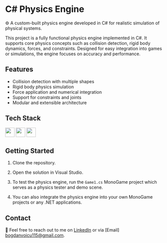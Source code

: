 # C# Physics Engine  
⚙️ A custom-built physics engine developed in C# for realistic simulation of physical systems.

This project is a fully functional physics engine implemented in C#. It supports core physics concepts such as collision detection, rigid body dynamics, forces, and constraints. Designed for easy integration into games or simulations, the engine focuses on accuracy and performance.

## Features  
- Collision detection with multiple shapes  
- Rigid body physics simulation  
- Force application and numerical integration  
- Support for constraints and joints  
- Modular and extensible architecture  

## Tech Stack  
<img src="https://img.shields.io/badge/C%23-239120?style=for-the-badge&logo=c-sharp&logoColor=white" height="30"/>   
<img src="https://img.shields.io/badge/.NET-512BD4?style=for-the-badge&logo=dotnet&logoColor=white" height="30"/>  
<img src="https://img.shields.io/badge/MonoGame-239120?style=for-the-badge&logo=monogame&logoColor=white" height="30"/>

## Getting Started  

1. Clone the repository.

2. Open the solution in Visual Studio.

3. To test the physics engine, run the `Game1.cs` MonoGame project which serves as a physics tester and demo scene.

4. You can also integrate the physics engine into your own MonoGame projects or any .NET applications.

## Contact
📧 Feel free to reach out to me on [LinkedIn](https://www.linkedin.com/in/bogdan-andrei-voicu/) or via [Email] bogdanvoicu115@gmail.com.

